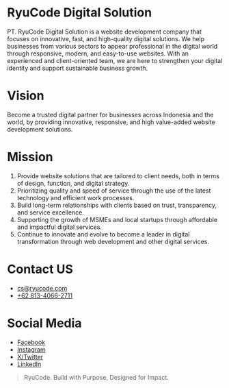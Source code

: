 # RyuCode Digital Solution
PT. RyuCode Digital Solution is a website development company that focuses on innovative, fast, and high-quality digital solutions. We help businesses from various sectors to appear professional in the digital world through responsive, modern, and easy-to-use websites. With an experienced and client-oriented team, we are here to strengthen your digital identity and support sustainable business growth.

# Vision
Become a trusted digital partner for businesses across Indonesia and the world, by providing innovative, responsive, and high value-added website development solutions.

# Mission
1. Provide website solutions that are tailored to client needs, both in terms of design, function, and digital strategy.
2. Prioritizing quality and speed of service through the use of the latest technology and efficient work processes.
3. Build long-term relationships with clients based on trust, transparency, and service excellence.
4. Supporting the growth of MSMEs and local startups through affordable and impactful digital services.
5. Continue to innovate and evolve to become a leader in digital transformation through web development and other digital services.

# Contact US
- <cs@ryucode.com>
- [+62 813-4066-2711](https://wa.me/6281340662711)

# Social Media
- [Facebook](https://facebook.com/ryucodedigitalsolution)
- [Instagram](https://instagram.com/ryucodedigitalsolution)
- [X/Twitter](https://linkedin.com/in/ryucode)
- [LinkedIn](https://linkedin.com/in/ryucode)

> RyuCode. Build with Purpose, Designed for Impact.
